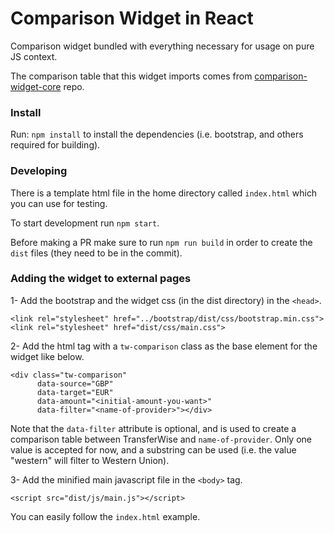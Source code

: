 # Comparison Widget in React

Comparison widget bundled with everything necessary for usage on pure JS context.

The comparison table that this widget imports comes from [comparison-widget-core](https://github.com/transferwise/comparison-widget-core) repo.

### Install

Run: `npm install` to install the dependencies (i.e. bootstrap, and others required for building).

### Developing

There is a template html file in the home directory called `index.html` which you can use for testing.

To start development run `npm start`.

Before making a PR make sure to run `npm run build` in order to create the `dist` files (they need to be in the commit).

### Adding the widget to external pages

1- Add the bootstrap and the widget css (in the dist directory) in the `<head>`.
```
<link rel="stylesheet" href="../bootstrap/dist/css/bootstrap.min.css">
<link rel="stylesheet" href="dist/css/main.css">
```
2- Add the html tag with a `tw-comparison` class as the base element for the widget like below.
```
<div class="tw-comparison"
      data-source="GBP"
      data-target="EUR"
      data-amount="<initial-amount-you-want>"
      data-filter="<name-of-provider>"></div>
```

Note that the `data-filter` attribute is optional, and is used to create a comparison table between TransferWise and `name-of-provider`. Only one value is accepted for now, and a substring can be used (i.e. the value "western" will filter to Western Union).

3- Add the minified main javascript file in the `<body>` tag.
```
<script src="dist/js/main.js"></script>
```

You can easily follow the `index.html` example.
